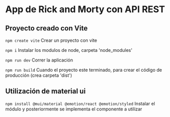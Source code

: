 # App de Rick and Morty con API REST 

## Proyecto creado con Vite
`npm create vite` 
Crear un proyecto con vite

`npm i` 
Instalar los modulos de node, carpeta 'node_modules'

`npm run dev` 
Correr la aplicación

`npm run build` 
Cuando el proyecto este terminado, para crear el código de producción (crea carpeta 'dist')

## Utilización de material ui
`npm install @mui/material @emotion/react @emotion/styled`
Instalar el módulo y posteriormente se implementa el componente a utilizar